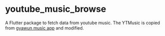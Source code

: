 # youtube_music_browse
 A Flutter package to fetch data from youtube music.
 The YTMusic is copied from [gyawun music app](https://github.com/jhelumcorp/gyawun) and modified.
